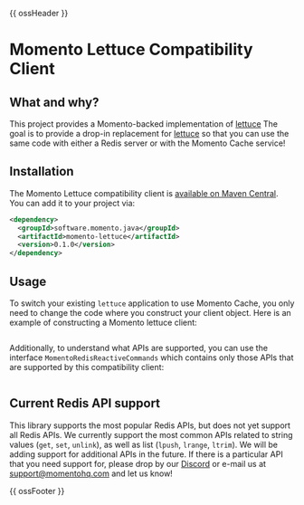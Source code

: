 {{ ossHeader }}

# Momento Lettuce Compatibility Client

## What and why?

This project provides a Momento-backed implementation of [lettuce](https://github.com/redis/lettuce)
The goal is to provide a drop-in replacement for [lettuce](https://github.com/redis/lettuce) so that you can
use the same code with either a Redis server or with the Momento Cache service!

## Installation

The Momento Lettuce compatibility client is [available on Maven Central](https://search.maven.org/artifact/software.momento.java/momento-lettuce). You can add it to your project via:

```xml
<dependency>
  <groupId>software.momento.java</groupId>
  <artifactId>momento-lettuce</artifactId>
  <version>0.1.0</version>
</dependency>
```

## Usage

To switch your existing `lettuce` application to use Momento Cache, you only need to change the code where you construct your client object. Here is an example of constructing a Momento lettuce client:

```java
```

Additionally, to understand what APIs are supported, you can use the interface `MomentoRedisReactiveCommands` which contains only those APIs that are supported by this compatibility client:

```java
```

## Current Redis API support

This library supports the most popular Redis APIs, but does not yet support all Redis APIs. We currently support the most common APIs related to string values (`get`, `set`, `unlink`), as well as list (`lpush`, `lrange`, `ltrim`). We will be adding support for additional APIs in the future. If there is a particular API that you need support for, please drop by our [Discord](https://discord.com/invite/3HkAKjUZGq) or e-mail us at [support@momentohq.com](mailto:support@momentohq.com) and let us know!

{{ ossFooter }}

